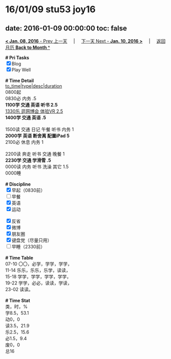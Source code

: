 # 16/01/09 stu53 joy16

date: 2016-01-09 00:00:00
toc: false
---
[**< Jan. 08, 2016** - Prev 上一天](/lifelogs/2016/01/d08.md) &nbsp; &nbsp; | &nbsp; &nbsp; [下一天 Next - **Jan. 10, 2016 >**](/lifelogs/2016/01/d10.md) &nbsp; &nbsp; |  &nbsp; &nbsp; [返回月历 **Back to Month ^**](/lifelogs/2016/01/index.md)
<br/><div><b># Pri Tasks</b></div><div><input checked="true" type="checkbox"/>Blog</div><div><input checked="true" type="checkbox"/>Play Well</div><div><br/></div><div><b># Time Detail</b></div><div><u>to_time|type|desc|duration</u></div><div>0800起</div><div>0830必 内务 .5</div><div><b>1100学 交通 英语 听书 2.5</b></div><div><u>1330乐 逛网博会 体验VR 2.5</u></div><div><b>1400学 交通 英语 .5</b></div><div><br/></div><div>1500读 交通 日记 午餐 听书 内务 1</div><div><b>2000学</b> <b>英语 断舍离 配置iPad</b><b> 5</b></div><div>2100必 休息 内务 1</div><div><br/></div><div>2200读 奔走 听书 交通 晚餐 1</div><div><b>2230学 交通 学滑雪 .5</b></div><div>0000读 内务 听书 洗澡 其它 1.5</div><div>0000睡</div><div><br/></div><div><b># Discipline</b></div><div><input checked="true" type="checkbox"/>早起（0830前）</div><div><input type="checkbox"/>早餐</div><div><input checked="true" type="checkbox"/>英语</div><div><input checked="true" type="checkbox"/>运动</div><div><br/></div><div><input checked="true" type="checkbox"/>反省</div><div><input checked="true" type="checkbox"/>微博</div><div><input checked="true" type="checkbox"/>朋友圈</div><div><input checked="true" type="checkbox"/>键盘党（尽量只用）</div><div><input type="checkbox"/>早睡（2330前）</div><div><br/></div><div><b># Time Table</b></div><div>07-10 〇〇，必学，学学，学学，</div><div>11-14 乐乐，乐乐，乐学，读读，</div><div>15-18 学学，学学，学学，学学，</div><div>19-22 学学，必必，读读，学读，</div><div>23-02 读读。</div><div><br/></div><div><b># Time Stat</b></div><div>类，时，%</div><div>学8.5，53.1</div><div>动0，0</div><div>读3.5，21.9</div><div>乐2.5，15.6</div><div>必1.5，9.4</div><div>废0，0</div><div>总16</div>
